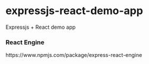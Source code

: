 # expressjs-react-demo-app
Expressjs + React demo app


<h3>React Engine</h3>
<p>https://www.npmjs.com/package/express-react-engine</p>
